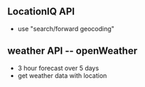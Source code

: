 ## LocationIQ API
- use "search/forward geocoding" 

## weather API -- openWeather
- 3 hour forecast over 5 days 
- get weather data with location 
